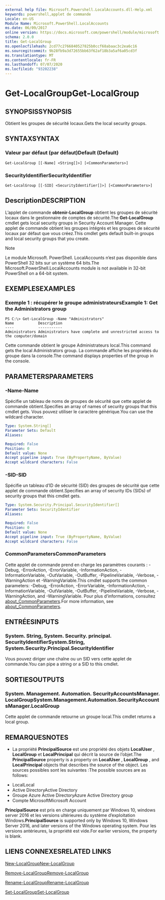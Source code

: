 ```yaml
---
external help file: Microsoft.Powershell.LocalAccounts.dll-Help.xml
keywords: powershell,applet de commande
Locale: en-US
Module Name: Microsoft.PowerShell.LocalAccounts
ms.date: 06/09/2017
online version: https://docs.microsoft.com/powershell/module/microsoft.powershell.localaccounts/get-localgroup?view=powershell-5.1&WT.mc_id=ps-gethelp
schema: 2.0.0
title: Get-LocalGroup
ms.openlocfilehash: 2cd77c2766840527825b0ccf68abaac3c2ea6c16
ms.sourcegitcommit: 9b28fb9a3d72655bb63f62af18b3a5af6a05cd3f
ms.translationtype: MT
ms.contentlocale: fr-FR
ms.lasthandoff: 07/07/2020
ms.locfileid: "93202238"
---
```

# <span data-ttu-id="841ed-103">Get-LocalGroup</span><span class="sxs-lookup"><span data-stu-id="841ed-103">Get-LocalGroup</span></span>

## <span data-ttu-id="841ed-104">SYNOPSIS</span><span class="sxs-lookup"><span data-stu-id="841ed-104">SYNOPSIS</span></span>
<span data-ttu-id="841ed-105">Obtient les groupes de sécurité locaux.</span><span class="sxs-lookup"><span data-stu-id="841ed-105">Gets the local security groups.</span></span>

## <span data-ttu-id="841ed-106">SYNTAX</span><span class="sxs-lookup"><span data-stu-id="841ed-106">SYNTAX</span></span>

### <span data-ttu-id="841ed-107">Valeur par défaut (par défaut)</span><span class="sxs-lookup"><span data-stu-id="841ed-107">Default (Default)</span></span>

```
Get-LocalGroup [[-Name] <String[]>] [<CommonParameters>]
```

### <span data-ttu-id="841ed-108">SecurityIdentifier</span><span class="sxs-lookup"><span data-stu-id="841ed-108">SecurityIdentifier</span></span>

```
Get-LocalGroup [[-SID] <SecurityIdentifier[]>] [<CommonParameters>]
```

## <span data-ttu-id="841ed-109">Description</span><span class="sxs-lookup"><span data-stu-id="841ed-109">DESCRIPTION</span></span>
<span data-ttu-id="841ed-110">L’applet de commande **obtenir-LocalGroup** obtient les groupes de sécurité locaux dans le gestionnaire de comptes de sécurité.</span><span class="sxs-lookup"><span data-stu-id="841ed-110">The **Get-LocalGroup** cmdlet gets local security groups in Security Account Manager.</span></span>
<span data-ttu-id="841ed-111">Cette applet de commande obtient les groupes intégrés et les groupes de sécurité locaux par défaut que vous créez.</span><span class="sxs-lookup"><span data-stu-id="841ed-111">This cmdlet gets default built-in groups and local security groups that you create.</span></span>

> [!NOTE]
> <span data-ttu-id="841ed-112">Le module Microsoft. PowerShell. LocalAccounts n’est pas disponible dans PowerShell 32 bits sur un système 64 bits.</span><span class="sxs-lookup"><span data-stu-id="841ed-112">The Microsoft.PowerShell.LocalAccounts module is not available in 32-bit PowerShell on a 64-bit system.</span></span>

## <span data-ttu-id="841ed-113">EXEMPLES</span><span class="sxs-lookup"><span data-stu-id="841ed-113">EXAMPLES</span></span>

### <span data-ttu-id="841ed-114">Exemple 1 : récupérer le groupe administrateurs</span><span class="sxs-lookup"><span data-stu-id="841ed-114">Example 1: Get the Administrators group</span></span>

```
PS C:\> Get-LocalGroup -Name "Administrators"
Name           Description
----           -----------
Administrators Administrators have complete and unrestricted access to the computer/domain
```

<span data-ttu-id="841ed-115">Cette commande obtient le groupe Administrateurs local.</span><span class="sxs-lookup"><span data-stu-id="841ed-115">This command gets the local Administrators group.</span></span>
<span data-ttu-id="841ed-116">La commande affiche les propriétés du groupe dans la console.</span><span class="sxs-lookup"><span data-stu-id="841ed-116">The command displays properties of the group in the console.</span></span>

## <span data-ttu-id="841ed-117">PARAMETERS</span><span class="sxs-lookup"><span data-stu-id="841ed-117">PARAMETERS</span></span>

### <span data-ttu-id="841ed-118">-Name</span><span class="sxs-lookup"><span data-stu-id="841ed-118">-Name</span></span>
<span data-ttu-id="841ed-119">Spécifie un tableau de noms de groupes de sécurité que cette applet de commande obtient.</span><span class="sxs-lookup"><span data-stu-id="841ed-119">Specifies an array of names of security groups that this cmdlet gets.</span></span>
<span data-ttu-id="841ed-120">Vous pouvez utiliser le caractère générique.</span><span class="sxs-lookup"><span data-stu-id="841ed-120">You can use the wildcard character.</span></span>

```yaml
Type: System.String[]
Parameter Sets: Default
Aliases:

Required: False
Position: 0
Default value: None
Accept pipeline input: True (ByPropertyName, ByValue)
Accept wildcard characters: False
```

### <span data-ttu-id="841ed-121">-SID</span><span class="sxs-lookup"><span data-stu-id="841ed-121">-SID</span></span>
<span data-ttu-id="841ed-122">Spécifie un tableau d’ID de sécurité (SID) des groupes de sécurité que cette applet de commande obtient.</span><span class="sxs-lookup"><span data-stu-id="841ed-122">Specifies an array of security IDs (SIDs) of security groups that this cmdlet gets.</span></span>

```yaml
Type: System.Security.Principal.SecurityIdentifier[]
Parameter Sets: SecurityIdentifier
Aliases:

Required: False
Position: 0
Default value: None
Accept pipeline input: True (ByPropertyName, ByValue)
Accept wildcard characters: False
```

### <span data-ttu-id="841ed-123">CommonParameters</span><span class="sxs-lookup"><span data-stu-id="841ed-123">CommonParameters</span></span>
<span data-ttu-id="841ed-124">Cette applet de commande prend en charge les paramètres courants : -Debug, -ErrorAction, -ErrorVariable, -InformationAction, -InformationVariable, -OutVariable, -OutBuffer, -PipelineVariable, -Verbose, -WarningAction et -WarningVariable.</span><span class="sxs-lookup"><span data-stu-id="841ed-124">This cmdlet supports the common parameters: -Debug, -ErrorAction, -ErrorVariable, -InformationAction, -InformationVariable, -OutVariable, -OutBuffer, -PipelineVariable, -Verbose, -WarningAction, and -WarningVariable.</span></span> <span data-ttu-id="841ed-125">Pour plus d’informations, consultez [about_CommonParameters](https://go.microsoft.com/fwlink/?LinkID=113216).</span><span class="sxs-lookup"><span data-stu-id="841ed-125">For more information, see [about_CommonParameters](https://go.microsoft.com/fwlink/?LinkID=113216).</span></span>

## <span data-ttu-id="841ed-126">ENTRÉES</span><span class="sxs-lookup"><span data-stu-id="841ed-126">INPUTS</span></span>

### <span data-ttu-id="841ed-127">System. String, System. Security. principal. SecurityIdentifier</span><span class="sxs-lookup"><span data-stu-id="841ed-127">System.String, System.Security.Principal.SecurityIdentifier</span></span>
<span data-ttu-id="841ed-128">Vous pouvez diriger une chaîne ou un SID vers cette applet de commande.</span><span class="sxs-lookup"><span data-stu-id="841ed-128">You can pipe a string or a SID to this cmdlet.</span></span>

## <span data-ttu-id="841ed-129">SORTIES</span><span class="sxs-lookup"><span data-stu-id="841ed-129">OUTPUTS</span></span>

### <span data-ttu-id="841ed-130">System. Management. Automation. SecurityAccountsManager. LocalGroup</span><span class="sxs-lookup"><span data-stu-id="841ed-130">System.Management.Automation.SecurityAccountsManager.LocalGroup</span></span>
<span data-ttu-id="841ed-131">Cette applet de commande retourne un groupe local.</span><span class="sxs-lookup"><span data-stu-id="841ed-131">This cmdlet returns a local group.</span></span>

## <span data-ttu-id="841ed-132">REMARQUES</span><span class="sxs-lookup"><span data-stu-id="841ed-132">NOTES</span></span>

* <span data-ttu-id="841ed-133">La propriété **PrincipalSource** est une propriété des objets **LocalUser** , **LocalGroup** et **LocalPrincipal** qui décrit la source de l’objet.</span><span class="sxs-lookup"><span data-stu-id="841ed-133">The **PrincipalSource** property is a property on **LocalUser** , **LocalGroup** , and **LocalPrincipal** objects that describes the source of the object.</span></span> <span data-ttu-id="841ed-134">Les sources possibles sont les suivantes :</span><span class="sxs-lookup"><span data-stu-id="841ed-134">The possible sources are as follows:</span></span>

- <span data-ttu-id="841ed-135">Local</span><span class="sxs-lookup"><span data-stu-id="841ed-135">Local</span></span>
- <span data-ttu-id="841ed-136">Active Directory</span><span class="sxs-lookup"><span data-stu-id="841ed-136">Active Directory</span></span>
- <span data-ttu-id="841ed-137">Groupe Azure Active Directory</span><span class="sxs-lookup"><span data-stu-id="841ed-137">Azure Active Directory group</span></span>
- <span data-ttu-id="841ed-138">Compte Microsoft</span><span class="sxs-lookup"><span data-stu-id="841ed-138">Microsoft Account</span></span>

<span data-ttu-id="841ed-139">**PrincipalSource** est pris en charge uniquement par Windows 10, windows server 2016 et les versions ultérieures du système d’exploitation Windows.</span><span class="sxs-lookup"><span data-stu-id="841ed-139">**PrincipalSource** is supported only by Windows 10, Windows Server 2016, and later versions of the Windows operating system.</span></span> <span data-ttu-id="841ed-140">Pour les versions antérieures, la propriété est vide.</span><span class="sxs-lookup"><span data-stu-id="841ed-140">For earlier versions, the property is blank.</span></span>

## <span data-ttu-id="841ed-141">LIENS CONNEXES</span><span class="sxs-lookup"><span data-stu-id="841ed-141">RELATED LINKS</span></span>

[<span data-ttu-id="841ed-142">New-LocalGroup</span><span class="sxs-lookup"><span data-stu-id="841ed-142">New-LocalGroup</span></span>](New-LocalGroup.md)

[<span data-ttu-id="841ed-143">Remove-LocalGroup</span><span class="sxs-lookup"><span data-stu-id="841ed-143">Remove-LocalGroup</span></span>](Remove-LocalGroup.md)

[<span data-ttu-id="841ed-144">Rename-LocalGroup</span><span class="sxs-lookup"><span data-stu-id="841ed-144">Rename-LocalGroup</span></span>](Rename-LocalGroup.md)

[<span data-ttu-id="841ed-145">Set-LocalGroup</span><span class="sxs-lookup"><span data-stu-id="841ed-145">Set-LocalGroup</span></span>](Set-LocalGroup.md)
